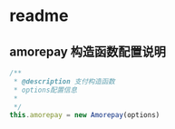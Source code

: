 # readme

## amorepay 构造函数配置说明

```ts
/**
 * @description 支付构造函数
 * options配置信息
 * 
 */
this.amorepay = new Amorepay(options)
```



